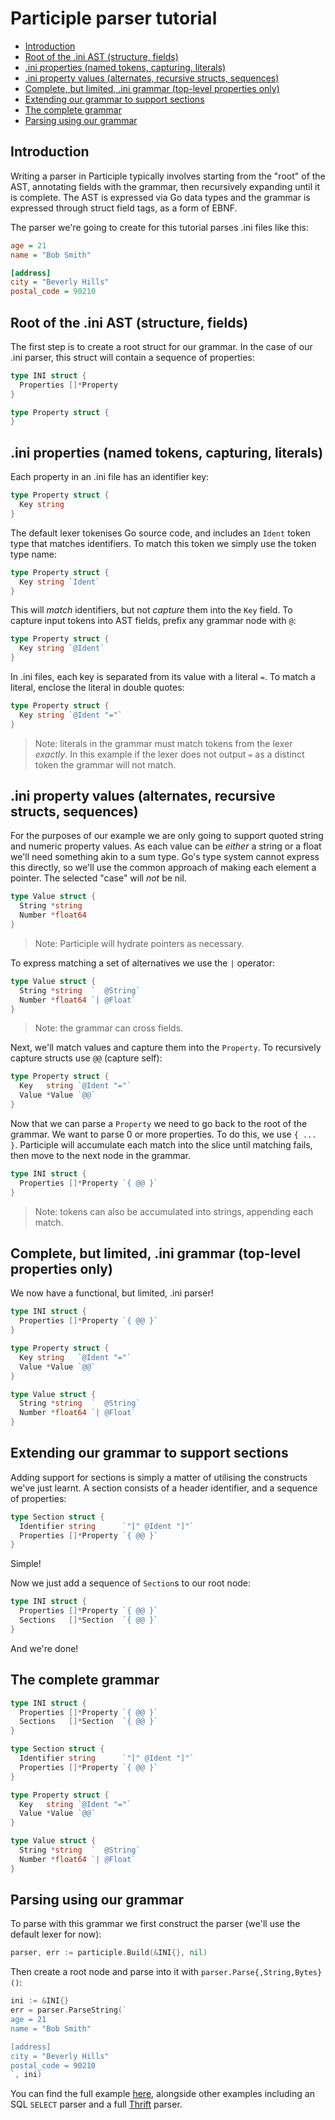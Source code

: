 # Participle parser tutorial

<!-- MarkdownTOC -->

- [Introduction](#introduction)
- [Root of the .ini AST \(structure, fields\)](#root-of-the-ini-ast-structure-fields)
- [.ini properties \(named tokens, capturing, literals\)](#ini-properties-named-tokens-capturing-literals)
- [.ini property values \(alternates, recursive structs, sequences\)](#ini-property-values-alternates-recursive-structs-sequences)
- [Complete, but limited, .ini grammar \(top-level properties only\)](#complete-but-limited-ini-grammar-top-level-properties-only)
- [Extending our grammar to support sections](#extending-our-grammar-to-support-sections)
- [The complete grammar](#the-complete-grammar)
- [Parsing using our grammar](#parsing-using-our-grammar)

<!-- /MarkdownTOC -->

## Introduction

Writing a parser in Participle typically involves starting from the "root" of
the AST, annotating fields with the grammar, then recursively expanding until
it is complete. The AST is expressed via Go data types and the grammar is
expressed through struct field tags, as a form of EBNF.

The parser we're going to create for this tutorial parses .ini files
like this:

```ini
age = 21
name = "Bob Smith"

[address]
city = "Beverly Hills"
postal_code = 90210
```

## Root of the .ini AST (structure, fields)

The first step is to create a root struct for our grammar. In the case of our
.ini parser, this struct will contain a sequence of properties:

```go
type INI struct {
  Properties []*Property
}

type Property struct {
}
```

## .ini properties (named tokens, capturing, literals)

Each property in an .ini file has an identifier key:

```go
type Property struct {
  Key string
}
```

The default lexer tokenises Go source code, and includes an `Ident` token type
that matches identifiers. To match this token we simply use the token type
name:

```go
type Property struct {
  Key string `Ident`
}
```

This will *match* identifiers, but not *capture* them into the `Key` field. To
capture input tokens into AST fields, prefix any grammar node with `@`:

```go
type Property struct {
  Key string `@Ident`
}
```

In .ini files, each key is separated from its value with a literal `=`. To
match a literal, enclose the literal in double quotes:

```go
type Property struct {
  Key string `@Ident "="`
}
```

> Note: literals in the grammar must match tokens from the lexer *exactly*. In
> this example if the lexer does not output `=` as a distinct token the
> grammar will not match.

## .ini property values (alternates, recursive structs, sequences)

For the purposes of our example we are only going to support quoted string
and numeric property values. As each value can be *either* a string or a float
we'll need something akin to a sum type. Go's type system cannot express this
directly, so we'll use the common approach of making each element a pointer.
The selected "case" will *not* be nil.

```go
type Value struct {
  String *string
  Number *float64
}
```

> Note: Participle will hydrate pointers as necessary.

To express matching a set of alternatives we use the `|` operator:

```go
type Value struct {
  String *string  `  @String`
  Number *float64 `| @Float`
}
```

> Note: the grammar can cross fields.

Next, we'll match values and capture them into the `Property`. To recursively
capture structs use `@@` (capture self):

```go
type Property struct {
  Key   string `@Ident "="`
  Value *Value `@@`
}
```

Now that we can parse a `Property` we need to go back to the root of the
grammar. We want to parse 0 or more properties. To do this, we use `{ ... }`.
Participle will accumulate each match into the slice until matching fails,
then move to the next node in the grammar.

```go
type INI struct {
  Properties []*Property `{ @@ }`
}
```

> Note: tokens can also be accumulated into strings, appending each match.

## Complete, but limited, .ini grammar (top-level properties only)

We now have a functional, but limited, .ini parser!

```go
type INI struct {
  Properties []*Property `{ @@ }`
}

type Property struct {
  Key string   `@Ident "="`
  Value *Value `@@`
}

type Value struct {
  String *string  `  @String`
  Number *float64 `| @Float`
}
```

## Extending our grammar to support sections

Adding support for sections is simply a matter of utilising the constructs
we've just learnt. A section consists of a header identifier, and a sequence
of properties:

```go
type Section struct {
  Identifier string      `"[" @Ident "]"`
  Properties []*Property `{ @@ }`
}
```

Simple!

Now we just add a sequence of `Section`s to our root node:

```go
type INI struct {
  Properties []*Property `{ @@ }`
  Sections   []*Section  `{ @@ }`
}
```

And we're done!

## The complete grammar

 ```go
 type INI struct {
   Properties []*Property `{ @@ }`
   Sections   []*Section  `{ @@ }`
 }

 type Section struct {
   Identifier string      `"[" @Ident "]"`
   Properties []*Property `{ @@ }`
 }

 type Property struct {
   Key   string `@Ident "="`
   Value *Value `@@`
 }

 type Value struct {
   String *string  `  @String`
   Number *float64 `| @Float`
 }
 ```

## Parsing using our grammar

To parse with this grammar we first construct the parser (we'll use the
default lexer for now):

```go
parser, err := participle.Build(&INI{}, nil)
```

Then create a root node and parse into it with `parser.Parse{,String,Bytes}()`:

```go
ini := &INI{}
err = parser.ParseString(`
age = 21
name = "Bob Smith"

[address]
city = "Beverly Hills"
postal_code = 90210
`, ini)
```

You can find the full example [here](_examples/ini/main.go), alongside
other examples including an SQL `SELECT` parser and a full
[Thrift](https://thrift.apache.org/) parser.
